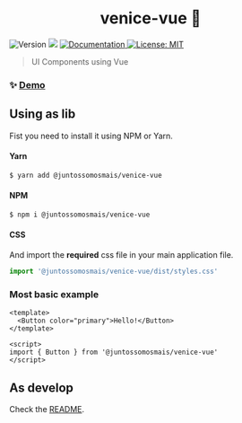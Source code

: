 <h1 align="center">venice-vue 🎨</h1>
<p>
  <img alt="Version" src="https://img.shields.io/badge/version-0.1.0-blue.svg?cacheSeconds=2592000" />
  <img src="https://img.shields.io/badge/node-%3E%3D10-blue.svg" />
  <a href="https://juntossomosmais.github.io/venice/vue/" target="_blank">
    <img alt="Documentation" src="https://img.shields.io/badge/documentation-yes-brightgreen.svg" />
  </a>
  <a href="license.md" target="_blank">
    <img alt="License: MIT" src="https://img.shields.io/badge/License-MIT-yellow.svg" />
  </a>
</p>

> UI Components using Vue

### ✨ [Demo](https://juntossomosmais.github.io/venice/vue/)

## Using as lib

Fist you need to install it using NPM or Yarn.

#### Yarn

```sh
$ yarn add @juntossomosmais/venice-vue
```

#### NPM

```sh
$ npm i @juntossomosmais/venice-vue
```

#### CSS

And import the **required** css file in your main application file.

```js
import '@juntossomosmais/venice-vue/dist/styles.css'
```

### Most basic example

```vue
<template>
  <Button color="primary">Hello!</Button>
</template>

<script>
import { Button } from '@juntossomosmais/venice-vue'
</script>
```

## As develop

Check the [README](../../README.md).
